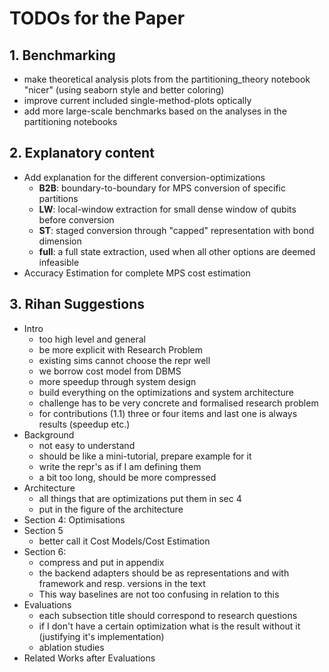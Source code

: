 # TODOs for the Paper

## 1. Benchmarking
- make theoretical analysis plots from the partitioning_theory notebook "nicer" (using seaborn style and better coloring)
- improve current included single-method-plots optically
- add more large-scale benchmarks based on the analyses in the partitioning notebooks

## 2. Explanatory content
- Add explanation for the different conversion-optimizations
    - **B2B**: boundary-to-boundary for MPS conversion of specific partitions
    - **LW**: local-window extraction for small dense window of qubits before conversion
    - **ST**: staged conversion through "capped" representation with bond dimension
    - **full**: a full state extraction, used when all other options are deemed infeasible
- Accuracy Estimation for complete MPS cost estimation

## 3. Rihan Suggestions
- Intro
    - too high level and general
    - be more explicit with Research Problem
    - existing sims cannot choose the repr well
    - we borrow cost model from DBMS
    - more speedup through system design
    - build everything on the optimizations and system architecture
    - challenge has to be very concrete and formalised research problem
    - for contributions (1.1) three or four items and last one is always results (speedup etc.)
- Background
    - not easy to understand
    - should be like a mini-tutorial, prepare example for it
    - write the repr's as if I am defining them
    - a bit too long, should be more compressed
- Architecture
    - all things that are optimizations put them in sec 4
    - put in the figure of the architecture
- Section 4: Optimisations
- Section 5
    - better call it Cost Models/Cost Estimation 
- Section 6: 
    - compress and put in appendix
    - the backend adapters should be as representations and with framework and resp. versions in the text
    - This way baselines are not too confusing in relation to this
- Evaluations
    - each subsection title should correspond to research questions
    - if I don't have a certain optimization what is the result without it (justifying it's implementation)
    - ablation studies
- Related Works after Evaluations